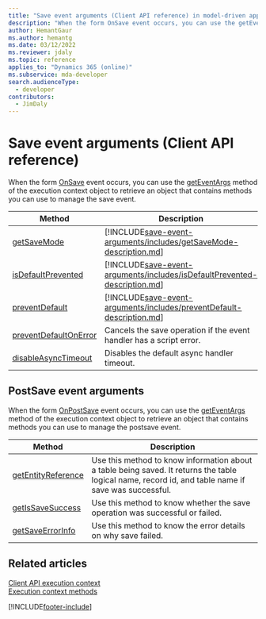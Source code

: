 ```yaml
---
title: "Save event arguments (Client API reference) in model-driven apps| MicrosoftDocs"
description: "When the form OnSave event occurs, you can use the getEventArgs method of the execution context object to retrieve an object that contains methods you can use to manage the save event."
author: HemantGaur
ms.author: hemantg
ms.date: 03/12/2022
ms.reviewer: jdaly
ms.topic: reference
applies_to: "Dynamics 365 (online)"
ms.subservice: mda-developer
search.audienceType: 
  - developer
contributors:
  - JimDaly
---
```

# Save event arguments (Client API reference)

When the form [OnSave](events/form-onsave.md) event occurs, you can use the [getEventArgs](executioncontext/getEventArgs.md) method of the execution context object to retrieve an object that contains methods you can use to manage the save event.

|Method|Description|
|--|--|
|[getSaveMode](save-event-arguments/getSaveMode.md)|[!INCLUDE[save-event-arguments/includes/getSaveMode-description.md](save-event-arguments/includes/getSaveMode-description.md)]|
|[isDefaultPrevented](save-event-arguments/isDefaultPrevented.md)|[!INCLUDE[save-event-arguments/includes/isDefaultPrevented-description.md](save-event-arguments/includes/isDefaultPrevented-description.md)]|
|[preventDefault](save-event-arguments/preventDefault.md)|[!INCLUDE[save-event-arguments/includes/preventDefault-description.md](save-event-arguments/includes/preventDefault-description.md)]|
|[preventDefaultOnError](save-event-arguments/preventDefaultOnError.md)|Cancels the save operation if the event handler has a script error.|
|[disableAsyncTimeout](events/form-onsave.md#async-onsave-timeouts)|Disables the default async handler timeout.|

## PostSave event arguments

When the form [OnPostSave](events/postsave.md) event occurs, you can use the [getEventArgs](executioncontext/getEventArgs.md) method of the execution context object to retrieve an object that contains methods you can use to manage the postsave event.

|Method|Description|
|--|--|
|[getEntityReference](save-event-arguments/getEntityReference.md)|Use this method to know information about a table being saved. It returns the table logical name, record id, and table name if save was successful.|
|[getIsSaveSuccess](save-event-arguments/getIsSaveSuccess.md)|Use this method to know whether the save operation was successful or failed.|
|[getSaveErrorInfo](save-event-arguments/getSaveErrorInfo.md)|Use this method to know the error details on why save failed.|

## Related articles

[Client API execution context](../clientapi-execution-context.md)   
[Execution context methods](execution-context.md)


[!INCLUDE[footer-include](../../../../includes/footer-banner.md)]
